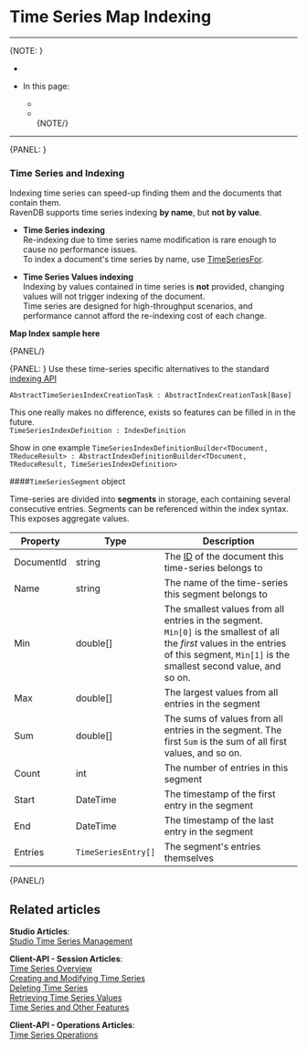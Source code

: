 ﻿# Time Series Map Indexing  
---

{NOTE: }

*  
  
* In this page:  
  * []()  
  * []()  
{NOTE/}

---

{PANEL: }

### Time Series and Indexing  

Indexing time series can speed-up finding them and the documents that contain them.  
RavenDB supports time series indexing **by name**, but **not by value**.  

* **Time Series indexing**  
    Re-indexing due to time series name modification is rare enough to cause no performance issues.  
    To index a document's time series by name, use [TimeSeriesFor]().  
  
* **Time Series Values indexing**  
    Indexing by values contained in time series is **not** provided, changing values will not trigger indexing of the document.  
    Time series are designed for high-throughput scenarios, and performance cannot afford the re-indexing cost of each change.  

**Map Index sample here**

{PANEL/}

{PANEL: }
Use these time-series specific alternatives to the standard [indexing API]()

`AbstractTimeSeriesIndexCreationTask : AbstractIndexCreationTask[Base]`

This one really makes no difference, exists so features can be filled in in the future.  
`TimeSeriesIndexDefinition : IndexDefinition`

Show in one example
`TimeSeriesIndexDefinitionBuilder<TDocument, TReduceResult> : AbstractIndexDefinitionBuilder<TDocument, TReduceResult, TimeSeriesIndexDefinition>`


####`TimeSeriesSegment` object

Time-series are divided into **segments** in storage, each containing several consecutive entries. 
Segments can be referenced within the index syntax. This exposes aggregate values.  

| Property | Type | Description |
| - | - | - |
| DocumentId | string | The [ID]() of the document this time-series belongs to |
| Name | string | The name of the time-series this segment belongs to |
| Min | double[] | The smallest values from all entries in the segment. `Min[0]` is the smallest of all the *first* values in the entries of this segment, `Min[1]` is the smallest second value, and so on. |
| Max | double[] | The largest values from all entries in the segment |
| Sum | double[] | The sums of values from all entries in the segment. The first `Sum` is the sum of all first values, and so on. |
| Count | int | The number of entries in this segment |
| Start | DateTime | The timestamp of the first entry in the segment |
| End | DateTime | The timestamp of the last entry in the segment |
| Entries | `TimeSeriesEntry[]` | The segment's entries themselves |
{PANEL/}

## Related articles
**Studio Articles**:  
[Studio Time Series Management]()  

**Client-API - Session Articles**:  
[Time Series Overview]()  
[Creating and Modifying Time Series]()  
[Deleting Time Series]()  
[Retrieving Time Series Values]()  
[Time Series and Other Features]()  

**Client-API - Operations Articles**:  
[Time Series Operations]()  

